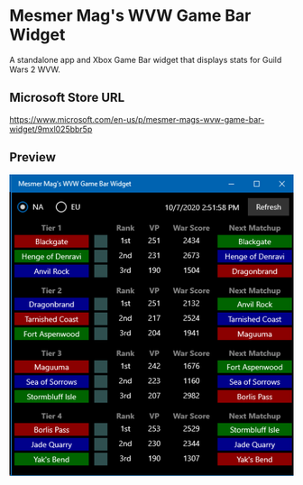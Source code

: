# Mesmer Mag's WVW Game Bar Widget

A standalone app and Xbox Game Bar widget that displays stats for Guild Wars 2 WVW.

## Microsoft Store URL

https://www.microsoft.com/en-us/p/mesmer-mags-wvw-game-bar-widget/9mxl025bbr5p

## Preview

![Screenshot of Widget](/preview.png?raw=true)